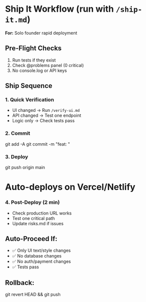 # Ship It Workflow (run with `/ship-it.md`)

**For:** Solo founder rapid deployment

## Pre-Flight Checks
1) Run tests if they exist
2) Check @problems panel (0 critical)
3) No console.log or API keys

## Ship Sequence

### 1. Quick Verification
- UI changed → Run `/verify-ui.md`
- API changed → Test one endpoint
- Logic only → Check tests pass

### 2. Commit
git add -A
git commit -m "feat: <what changed>"

### 3. Deploy
git push origin main
# Auto-deploys on Vercel/Netlify

### 4. Post-Deploy (2 min)
- Check production URL works
- Test one critical path
- Update risks.md if issues

## Auto-Proceed If:
- ✅ Only UI text/style changes
- ✅ No database changes
- ✅ No auth/payment changes
- ✅ Tests pass

## Rollback:
git revert HEAD && git push
